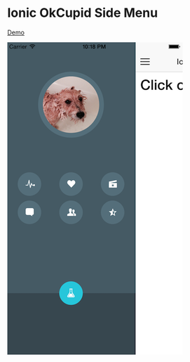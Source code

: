 Ionic OkCupid Side Menu
===================

[Demo](http://codepen.io/loringdodge/pen/YXvGjX)

![Screenshot](screenshots/iphone.png)







